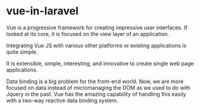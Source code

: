 # vue-in-laravel
Vue is a progressive framework for creating impressive user interfaces. If looked at its core, it is focused on the view layer of an application.

Integrating Vue JS with various other platforms or existing applications is quite simple.

It is extensible, simple, interesting, and innovative to create single web page applications.

Data binding is a big problem for the front-end world. Now, we are more focused on data instead of micromanaging the DOM as we used to do with Jquery in the past. Vue has the amazing capability of handling this easily with a two-way reactive data binding system.
